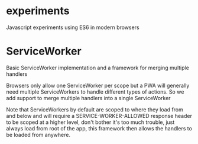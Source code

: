 # experiments
Javascript experiments using ES6 in modern browsers

# ServiceWorker
Basic ServiceWorker implementation and a framework for merging multiple handlers

Browsers only allow one ServiceWorker per scope but a PWA will generally need multiple ServiceWorkers to handle different types of actions.
So we add support to merge multiple handlers into a single ServiceWorker

Note that ServiceWorkers by default are scoped to where they load from and below and will require a SERVICE-WORKER-ALLOWED response header to be scoped at a higher level, don't bother it's too much trouble, just always load from root of the app, this framework then allows the handlers to be loaded from anywhere.

